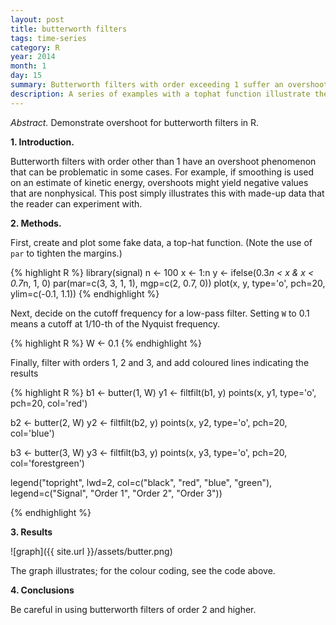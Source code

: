 ```yaml
---
layout: post
title: butterworth filters
tags: time-series 
category: R
year: 2014
month: 1
day: 15
summary: Butterworth filters with order exceeding 1 suffer an overshooting problem.
description: A series of examples with a tophat function illustrate the problem of overshoot in Butterworth filters.
---
```


*Abstract.* Demonstrate overshoot for butterworth filters in R.

**1. Introduction.**

Butterworth filters with order other than 1 have an overshoot phenomenon that can be problematic in some cases.  For example, if smoothing is used on an estimate of kinetic energy, overshoots might yield negative values that are nonphysical.  This post simply illustrates this with made-up data that the reader can experiment with.  

**2. Methods.**

First, create and plot some fake data, a top-hat function.  (Note the use of ``par`` to tighten the margins.)

{% highlight R %}
library(signal)
n <- 100
x <- 1:n
y <- ifelse(0.3*n < x & x < 0.7*n, 1, 0)
par(mar=c(3, 3, 1, 1), mgp=c(2, 0.7, 0))
plot(x, y, type='o', pch=20, ylim=c(-0.1, 1.1))
{% endhighlight %}

Next, decide on the cutoff frequency for a low-pass filter.  Setting ``W`` to 0.1 means a cutoff at 1/10-th of the Nyquist frequency.


{% highlight R %}
W <- 0.1
{% endhighlight %}

Finally, filter with orders 1, 2 and 3, and add coloured lines indicating the results

{% highlight R %}
b1 <- butter(1, W)
y1 <- filtfilt(b1, y)
points(x, y1, type='o', pch=20, col='red')

b2 <- butter(2, W)
y2 <- filtfilt(b2, y)
points(x, y2, type='o', pch=20, col='blue')

b3 <- butter(3, W)
y3 <- filtfilt(b3, y)
points(x, y3, type='o', pch=20, col='forestgreen')

legend("topright", lwd=2, col=c("black", "red", "blue", "green"),
        legend=c("Signal", "Order 1", "Order 2", "Order 3"))


{% endhighlight %}

**3. Results**


![graph]({{ site.url }}/assets/butter.png)

The graph illustrates; for the colour coding, see the code above.


**4. Conclusions**

Be careful in using butterworth filters of order 2 and higher.


